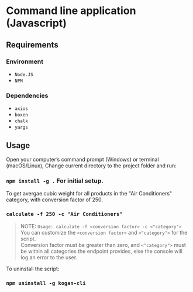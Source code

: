 # Command line application (Javascript)

## Requirements

### Environment

- `Node.JS`
- `NPM`

### Dependencies

- `axios`
- `boxen`
- `chalk`
- `yargs`

## Usage

Open your computer’s command prompt (Windows) or terminal (macOS/Linux), Change current directory to the project folder and run:

### `npm install -g .`  For initial setup.

To get avergae cubic weight for all products in the "Air Conditioners" category, with conversion factor of 250.
### `calculate -f 250 -c "Air Conditioners"`


> NOTE:  `Usage: calculate -f <conversion factor> -c <"category">`<br /> 
You can customize the `<conversion factor>` and  `<"category">` for the script.<br />
Conversion factor must be greater than zero, and `<"category">` must be within all categories the endpoint provides, else the console will log an error to the user.

To uninstall the script:
### `npm uninstall -g kogan-cli`


